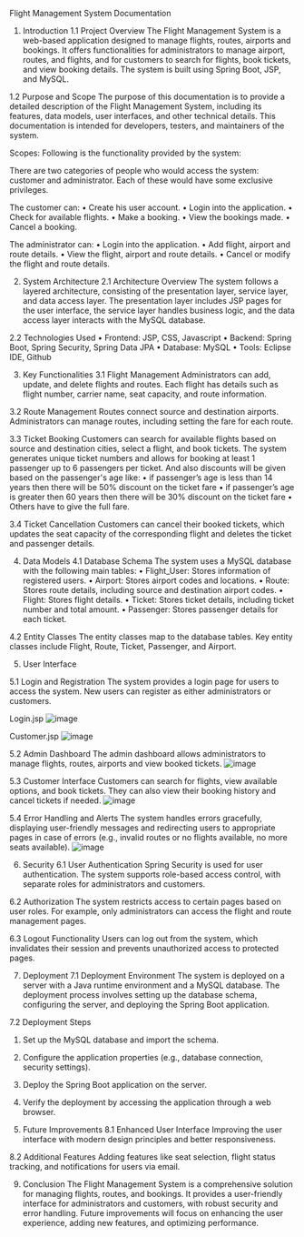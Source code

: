 Flight Management System Documentation



1. Introduction
1.1 Project Overview
The Flight Management System is a web-based application designed to manage flights, routes, airports and bookings. It offers functionalities for administrators to manage airport, routes, and flights, and for customers to search for flights, book tickets, and view booking details. The system is built using Spring Boot, JSP, and MySQL.

1.2 Purpose and Scope
The purpose of this documentation is to provide a detailed description of the Flight Management System, including its  features, data models, user interfaces, and other technical details. This documentation is intended for developers, testers, and maintainers of the system.

Scopes:
Following is the functionality provided by the system:
 
There are two categories of people who would access the system: customer and administrator. Each of these would have some exclusive privileges.
 
The customer can:
•	Create his user account.
•	Login into the application.
•	Check for available flights.
•	Make a booking.
•	View the bookings made.
•	Cancel a booking.
 
The administrator can:
•	Login into the application.
•	Add flight, airport and route details.
•	View the flight, airport and route details.
•	Cancel or modify the flight and route details.

2. System Architecture
2.1 Architecture Overview
The system follows a layered architecture, consisting of the presentation layer, service layer, and data access layer. The presentation layer includes JSP pages for the user interface, the service layer handles business logic, and the data access layer interacts with the MySQL database.

2.2 Technologies Used
•	Frontend: JSP, CSS, Javascript
•	Backend: Spring Boot, Spring Security, Spring Data JPA
•	Database: MySQL
•	Tools:  Eclipse IDE, Github

3. Key Functionalities
3.1 Flight Management
Administrators can add, update, and delete flights and routes. Each flight has details such as flight number, carrier name, seat capacity, and route information.



3.2 Route Management
Routes connect source and destination airports. Administrators can manage routes, including setting the fare for each route.

3.3 Ticket Booking
Customers can search for available flights based on source and destination cities, select a flight, and book tickets. The system generates unique ticket numbers and allows for booking at least 1 passenger up to 6 passengers per ticket.
And also discounts will be given based on the passenger's age like:
•	if passenger’s age is less than 14 years then there will be 50% discount on the ticket fare
•	if passenger’s age is greater then 60 years then there will be 30% discount on the ticket fare
•	Others have to give the full fare.

3.4 Ticket Cancellation
Customers can cancel their booked tickets, which updates the seat capacity of the corresponding flight and deletes the ticket and passenger details.

4. Data Models
4.1 Database Schema
The system uses a MySQL database with the following main tables:
•	Flight_User: Stores information of registered users.
•	Airport: Stores airport codes and locations.
•	Route: Stores route details, including source and destination airport codes.
•	Flight: Stores flight details.
•	Ticket: Stores ticket details, including ticket number and total amount.
•	Passenger: Stores passenger details for each ticket.

4.2 Entity Classes
The entity classes map to the database tables. Key entity classes include Flight, Route, Ticket, Passenger, and Airport.


5. User Interface

5.1 Login and Registration
The system provides a login page for users to access the system. New users can register as either administrators or customers.

Login.jsp
 ![image](https://github.com/user-attachments/assets/a89c6cc4-f187-4ca4-9605-8dc3804ab53a)


Customer.jsp
 ![image](https://github.com/user-attachments/assets/203b06bf-9daf-42d5-bc42-5214de1b94b3)


5.2 Admin Dashboard
The admin dashboard allows administrators to manage flights, routes, airports and view booked tickets.
 ![image](https://github.com/user-attachments/assets/c5a71294-320c-4c8d-8c8f-2b3d490122ca)


5.3 Customer Interface
Customers can search for flights, view available options, and book tickets. They can also view their booking history and cancel tickets if needed.
 ![image](https://github.com/user-attachments/assets/06e75bd1-abde-4058-afd3-51622140d449)


5.4 Error Handling and Alerts
The system handles errors gracefully, displaying user-friendly messages and redirecting users to appropriate pages in case of errors (e.g., invalid routes or no flights available, no more seats available).
![image](https://github.com/user-attachments/assets/7e9f32f2-10af-4a30-a62c-d1bf131d91f5)

 

6. Security
6.1 User Authentication
Spring Security is used for user authentication. The system supports role-based access control, with separate roles for administrators and customers.

6.2 Authorization
The system restricts access to certain pages based on user roles. For example, only administrators can access the flight and route management pages.

6.3 Logout Functionality
Users can log out from the system, which invalidates their session and prevents unauthorized access to protected pages.


7. Deployment
7.1 Deployment Environment
The system is deployed on a server with a Java runtime environment and a MySQL database. The deployment process involves setting up the database schema, configuring the server, and deploying the Spring Boot application.

7.2 Deployment Steps
1.	Set up the MySQL database and import the schema.
2.	Configure the application properties (e.g., database connection, security settings).
3.	Deploy the Spring Boot application on the server.
4.	Verify the deployment by accessing the application through a web browser.

8. Future Improvements
8.1 Enhanced User Interface
Improving the user interface with modern design principles and better responsiveness.

8.2 Additional Features
Adding features like seat selection, 
flight status tracking, and 
notifications for users via email.


9. Conclusion
The Flight Management System is a comprehensive solution for managing flights, routes, and bookings. It provides a user-friendly interface for administrators and customers, with robust security and error handling. Future improvements will focus on enhancing the user experience, adding new features, and optimizing performance.
